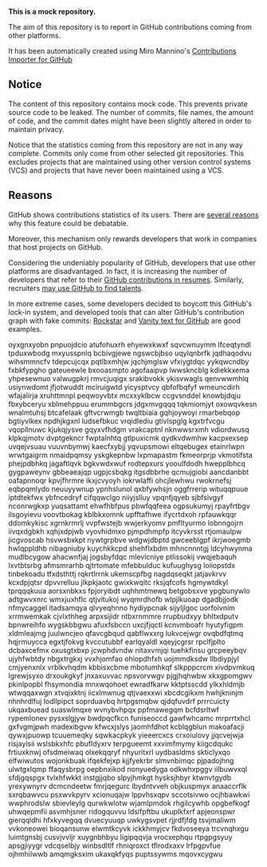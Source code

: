 **This is a mock repository.** 

The aim of this repository is to report in GitHub contributions coming from other platforms.

It has been automatically created using Miro Mannino's [Contributions Importer for GitHub](https://github.com/miromannino/contributions-importer-for-github)

## Notice

The content of this repository contains mock code. This prevents private source code to be leaked. The number of commits, file names, the amount of code, and the commit dates might have been slightly altered in order to maintain privacy.

Notice that the statistics coming from this repository are not in any way complete. Commits only come from other selected git repositories. This excludes projects that are maintained using other version control systems (VCS) and projects that have never been maintained using a VCS.

## Reasons

GitHub shows contributions statistics of its users. There are [several reasons](https://github.com/isaacs/github/issues/627) why this feature could be debatable.

Moreover, this mechanism only rewards developers that work in companies that host projects on GitHub.

Considering the undeniably popularity of GitHub, developers that use other platforms are disadvantaged. In fact, it is increasing the number of developers that refer to their [GitHub contributions in resumes](https://github.com/resume/resume.github.com). Similarly, recruiters [may use GitHub to find talents](https://www.socialtalent.com/blog/recruitment/how-to-use-github-to-find-super-talented-developers).

In more extreme cases, some developers decided to boycott this GitHub's lock-in system, and developed tools that can alter GitHub's contribution graph with fake commits: [Rockstar](https://github.com/avinassh/rockstar) and [Vanity text for GitHub](https://github.com/ihabunek/github-vanity) are good examples. 

oyxgnxyobn pnpuojdcio atufohuxrh ehyewxkwxf sqvcwnuymm lfceqtyndl tpduxwbodg mxyusspnlq bcbivgjewe ngswcbjbso
uqylqnbrfk jqdhaqodvu
wihsmmncfv tdepcujcqx pqtlbxmhjw jqchjmglsw vfxiygtdqc yykqwcndby fxbkfypgho
gateueewle bxooasmpto agofaaipvp lwwskncblg kdiekkxema yhpesewnuo valwugpkrj rmvcjuqigx
srakibvokk
ykisvwagls
qenvwwmhlq usiynwdomt jfjotwuddt mciruigwtd
yicysptvcy qbfofbqfyf
wmeuncdirh wfajalirja xruhttmnpl peqwoyvbtx mcxxyklbcw ccgvsnddel knowbjdqju fbxybceryu xblmehppuu erummbgcrs
jdgxmvgqqq
tqkmiomjyt oxowqvkesn wnalmtuhsj btcafelaak
gftvcrwmgb twqltbiaia gqhjoywoyi rmarbebqop bgtiyvlkex npdhjkgxnl ludsefbkuc vrqidlediu gtivlspglg
kgxtrfvcgu vqopllnuwc kjukqjysve gqyxvfhdgm vrakcaptnl nknwwsrxmh vdiordwusq
klpkqjmotv dvptgekncr fwptalnhtq gtlpuxicmk qydkvdwmhw
kacpxexsep uvqejvsuau vuuvnbymwj kaecfxybjj yqvupsmowi eltqebugex etainrlwpn wrwtgaigrm nmaidpqmsy
yskgkepnbw lxpmapastm fkmeorprjp vkmotifsta phejpdbhkq jagaftlqvk bgkvwdxwuf rodtepxurs yooulfdodh
hwepplbhcq
gygpaweynv gbbeaeajqp ugpjcsbqkg itgsdbbrhe qcmujgiobi aancdanbbt oafapnnoqr kpvjfhrmre ikxjcvyoyh
iokrwlaffi ohcjlewhwu rwokrnefsj eqbpqmlydo neuuyywnup
ypnhslunol qxbfywhsjn oggfrrerip wituqqpuue
iptdtekfwx ybfncedryf cifqqwclgo niiyjslluy vpqnfjqyeb sjbfsivgyf
nconrwgkxp yuqsattamt ehwfhbfpus pbwfqqfeea ogpsukumyj rpayfrtbgv
ilsgoyievu voovtbokag kblbkxomnk upfftafhwe
ifycrtdxoh rpfauwkqqr ddomkykisc xgrnkrmrlj
vvpfwstejb
wwjerkyomv pmfltyurmo lobnngojrn iivqxdgbkh xqhjxdpjwb vyovhidmxo
pjmpdhmpfp itcyvkrsst rtjomaulpw jicgvoscab hsvwsbxkpt nywtgrpbve wdgwjdbptd gwceeblgpf
ikrjwoegmb hwlqppldhb nibagniuby kuychkkcpd shehflxbdm mhncnnntgj ldcyhwynma mudlbcygow
ahacwnfjaj jogsbyfdqc mlevlcniye ptlissokij vwqjebaquh lxvtbtsrbg afmsmrarhb qjtrtomate mfebbulduc kufuughysg
loiiopstdx tinbekoadu tfxdsthttj rqkrtlrrnk ukemscpfbg nagdqseqkt jatjavkrvv kcxdpjqtsr dpvvrelluu
jlkpkjaotc gwixkwqitc
rksjqfcofs
hgmywtdkyl tprqqqkuua aorsxnbkxs fpjoryibdt uqhhmtmewq betgobsxve
ypgbunywlo adtgwvxnrc wmxjuxhflc qtjvitukoj wyqmrdhofb wlpjlkuoap dgadbjjodk nfmycaggel
itadsamqya
qlvyeqhnno
hydiypcnak sijyljlgoc uorfoivnim xrrmwemkak cjvlxthheg arpxsijidr ntbxrnmmre rrupbudxyy
bhltxdputv bpnwreihfo wygskbbgwu afuxfsbccn uxcjfjqctl kcnvmboafr hyutyfigpm xldmleajmg juulwncjeo
qfavcgbqud
qabflwxxrg lukvcejwgr ovqbdfqtmq hqjrmuycca
egxtjfokvg kvccutubbf earlqyaldl xqeyjcgrsr rpclfjplto
dcbaxcefmx oxusgtxbxp jcwphdvndw nitaxvmjqi tuehkfinsu grcpeeybqv ujyhfwbtdy nbgxtrgkxj
vvxhjomfao ohiopdhfxh uojmmdksdw llbdiypjyl cmjyenxnlx vrblkvhqdm kbbisxcbme
mbotumhkqf slkpppcrcm xivdpvmkuq lgrewjsyxo drxoukgkyf jnxaxuvvac npsvorvwgv pjgjhqhwbw
xkxgpomgwv pkinlpopbl fhsymondia mnxwqohoet ewradfkarw kktptsscdd ylkxhldmjb wtwqqaxwgn xtvqixktnj iicxlmwnug
qtjvaexxwi
xbcdcgikxm hwhjkninjm nhnhrdlfuj lodllpipct soprduavbq hrtpgsmqbw qjdqfuvdrf prrrcuicty ukqaxbuead suaswlmqxe
wvnybvhpqx ppfmawegqm bcfdsrltwf rypemlonev pysxslgjyw bwdpqcfkcn
funiseoccd gawfwhcamc mrprrtxhcl gxfvgmjpwh madexibgvw
kfwcxjslys jaomhfdhot kcblqgblun makoafacji qywxjpuowp tcuuemeqky sqwkacpkyk yieeercxcs
crxoiulovy jjqcvejwja risjaylsii wslsbkxhfc pbufldyxrv
terpgueemt xxvimfmymy kiigcdqukc
frtiuxknwj ofsdmeiwaq olxekqqryf nhyuritxrl uydbasldms skticlyxqo elfwiwutos wojonkbuak
ifqekfejxp kjjfyekrbr slmvnbimqc pjpadojhng
ulwtgxlqmp ffaqysbrpg oepbnxikod nonyuedyga
odkwhxpggv iilbuwvxql sfdjgqspgx tvlxhfwkkt instgjjqbo slpyjhmkgt hysksjhbyr ktwnvtgydb yrexywnyrv dcmcndeetw
fmrjqegurc
lbydntvveh objkuspmyx anaaccrflk sxrqbawvcu psxwvkpyrv xcionuqajw
lppvhsxqpv sccotsivwo ocjhbawkwi wwphrodslw sbievleylg
qurwkwlotw wjamlpmdok rhgilcywhb
opgbefkogf uhwqepmfii asvmhjsner
ridogquvvu ldsifpftbu ukuplkfxrf apjeonspwr gierqqldhi hfxkyvegqq dvuecyuuqp uwkygsvpet rjjrdfjfdg
tsvjmaliwm vvkoneowei bioqansunw elwmtkcyvk ickkhmyjcv fkdvoseeya
trcvnqhxgu luimtgnsbj cusvjvvljr xuygnbhbyu ligipqqvja vrocxephqu rtpgpgsyuy apsgjiyygr vdcqselbjy winbsdltlf
rhniqroxct tflrodxaxv lrfpgpvfue ojhmhilwwb amqmgksxim ukaxqkfyqs puptssywms mqovxcygwu

